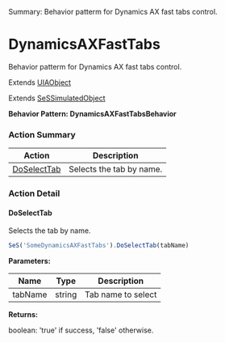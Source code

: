 Summary: Behavior patterm for Dynamics AX fast tabs control.

# DynamicsAXFastTabs

Behavior patterm for Dynamics AX fast tabs control.
 
Extends [UIAObject](UIAObject.md)

Extends [SeSSimulatedObject](SeSSimulatedObject.md)





**Behavior Pattern: DynamicsAXFastTabsBehavior**


<!-- ============================== property summary ========================== -->

  
<!-- ============================== action summary ========================== -->



### Action Summary

|  **Action** | **Description** | 
| ----------- | --------------- |
|  [DoSelectTab](#doselecttab) | Selects the tab by name. |




<!-- ============================== property detail ========================== -->
  
  
<!-- ============================== action detail ========================== -->
  
### Action Detail
    
<a name="DoSelectTab"></a>    
#### DoSelectTab

Selects the tab by name.

```javascript
SeS('SomeDynamicsAXFastTabs').DoSelectTab(tabName)
```


**Parameters:**

|  **Name** | **Type** | **Description** |
| ---------- | -------- | --------------- |
| tabName | string |  Tab name to select |




**Returns:**

boolean: 'true' if success, 'false' otherwise.



<a name="see.also.dynamicsaxfasttabs.doselecttab"></a>

  

